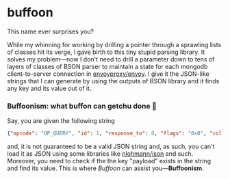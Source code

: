 # buffoon
This name ever surprises you?

While my whinning for working by drilling a pointer through a sprawling lists of classes hit its verge, I gave birth to this tiny stupid parsing library. It solves my problem—now I don't need to drill a parameter down to tens of layers of classes of BSON parser to maintain a state for each mongodb client-to-server connection in [envoyproxy/envoy](https://github.com/envoyproxy/envoy). I give it the JSON-like strings that I can generate by using the outputs of BSON library and it finds any key and its value out of it.

### Buffoonism: what buffon can getchu done 🤡 
Say, you are given the following string
```json
{"opcode": "OP_QUERY", "id": 1, "response_to": 0, "flags": "0x0", "collection": "admin.$cmd", "skip": 0, "return": -1, "query": {"ismaster": 1, "helloOk": true, "client": {"application": {"name": "mongosh 2.3.0"}, "driver": {"name": "nodejs|mongosh", "version": "6.8.0|2.3.0"}, "platform": "Node.js v20.16.0, LE", "os": {"name": "linux", "architecture": "x64", "version": "3.10.0-327.22.2.el7.x86_64", "type": "Linux"}}, "compression": {"0": "none"}}, "fields": {}}
```
and, it is not guaranteed to be a valid JSON string and, as such, you can't load it as JSON using some libraries like [nlohmann/json](https://github.com/nlohmann/json) and such. Moreover, you need to check if the the key "payload" exists in the string and find its value. This is where _Buffoon_ can assist you—**Buffoonism**.

